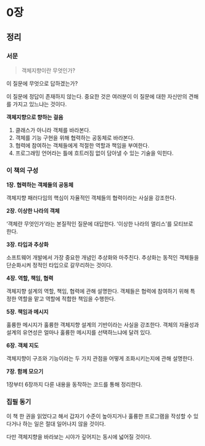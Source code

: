 # 0장
## 정리

### 서문

> 객체지향이란 무엇인가?

이 질문에 무엇으로 답하겠는가?

이 질문에 정답이 존재하지 않는다. 중요한 것은 여러분이 이 질문에 대한 자신만의 견해를 가지고 있느냐는 것이다.

**객체지향으로 향하는 걸음**

1. 클래스가 아니라 객체를 바라본다.
2. 객체를 기능 구현을 위해 협력하는 공동체로 바라본다.
3. 협력에 참여하는 객체들에게 적절한 역할과 책임을 부여한다.
4. 프로그래밍 언어라는 틀에 흐트러짐 없이 담아낼 수 있는 기술을 익힌다.

### 이 책의 구성

**1장. 협력하는 객체들의 공동체**

객체지향 패러다임의 핵심이 자율적인 객체들의 협력이라는 사실을 강조한다.

**2장. 이상한 나라의 객체**

‘객체란 무엇인가’라는 본질적인 질문에 대답한다. ‘이상한 나라의 앨리스’를 모티브로 한다.

**3장. 타입과 추상화**

소프트웨어 개발에서 가장 중요한 개념인 추상화와 마주친다. 추상화는 동적인 객체들을 단순화시켜 정적인 타입으로 갈무리하는 것이다.

**4장. 역할, 책임, 협력**

객체지향 설계의 역할, 책임, 협력에 관해 설명한다. 객체들은 협력에 참여하기 위해 특정한 역할을 맡고 역할에 적합한 책임을 수행한다.

**5장. 책임과 메시지**

훌륭한 메시지가 훌륭한 객체지향 설계의 기반이라는 사실을 강조한다. 객체의 자율성과 설계의 유연성은 얼마나 훌륭한 메시지를 선택하느냐에 달려 있다.

**6장. 객체 지도**

객체지향이 구조와 기능이라는 두 가지 관점을 어떻게 조화시키는지에 관해 설명한다.

**7장. 함께 모으기**

1장부터 6장까지 다룬 내용을 동작하는 코드를 통해 정리한다.

### 집필 동기

이 책 한 권을 읽었다고 해서 갑자기 수준이 높아지거나 훌륭한 프로그램을 작성할 수 있다거나 하는 일은 절대 일어나지 않을 것이다.

다만 객체지향을 바라보는 시야가 깊어지는 동시에 넓어질 것이다.